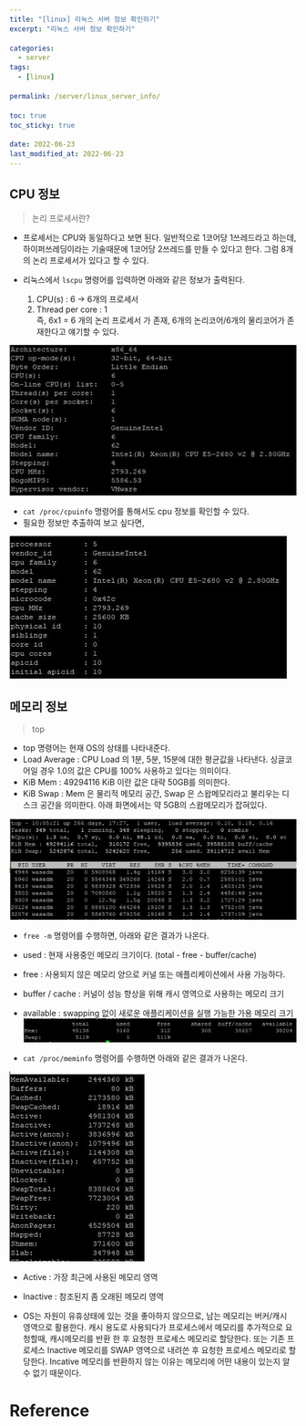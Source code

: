 ```yaml
---
title: "[linux] 리눅스 서버 정보 확인하기"
excerpt: "리눅스 서버 정보 확인하기"

categories:
  - server
tags:
  - [linux]

permalink: /server/linux_server_info/

toc: true
toc_sticky: true

date: 2022-06-23
last_modified_at: 2022-06-23
---
```


## CPU 정보

> 논리 프로세서란?

- 프로세서는 CPU와 동일하다고 보면 된다. 일반적으로 1코어당 1쓰레드라고 하는데, 하이퍼쓰레딩이라는 기술때문에 1코어당 2쓰레드를 만들 수 있다고 한다. 그럼 8개의 논리 프로세서가 있다고 할 수 있다.

- 리눅스에서 `lscpu` 명령어를 입력하면 아래와 같은 정보가 출력된다. 
  1. CPU(s) : 6  -> 6개의 프로세서 
  2. Thread per core : 1 <br>
즉, 6x1 = 6 개의 논리 프로세서 가 존재, 6개의 논리코어/6개의 물리코어가 존재한다고 얘기할 수 있다.

![image1](/assets/images/page15/img1.JPG)

 - `cat /proc/cpuinfo` 명령어를 통해서도 cpu 정보를 확인할 수 있다. 
 - 필요한 정보만 추출하여 보고 싶다면, <br>

![image1](/assets/images/page15/img2.JPG)

## 메모리 정보

> top

 - top 명령어는 현재 OS의 상태를 나타내준다. 
 - Load Average : CPU Load 의 1분, 5분, 15분에 대한 평균값을 나타낸다. 싱글코어일 경우 1.0의 값은 CPU를 100% 사용하고 있다는 의미이다. 
 - KiB Mem : 49294116 KiB 이란 값은 대략 50GB를 의미한다. 
 - KiB Swap : Mem 은 물리적 메모리 공간, Swap 은 스왑메모리라고 불리우는 디스크 공간을 의미한다. 아래 화면에서는 약 5GB의 스왑메모리가 잡혀있다.

![image1](/assets/images/page15/img3.JPG)

 - `free -m` 명령어를 수행하면, 아래와 같은 결과가 나온다. 
 - used : 현재 사용중인 메모리 크기이다. (total - free - buffer/cache)
 - free : 사용되지 않은 메모리 양으로 커널 또는 애플리케이션에서 사용 가능하다. 
 - buffer / cache : 커널이 성능 향상을 위해 캐시 영역으로 사용하는 메모리 크기
 - available : swapping 없이 새로운 애플리케이션을 실행 가능한 가용 메모리 크기
![image1](/assets/images/page15/img4.JPG)

 - `cat /proc/meminfo` 명령어를 수행하면 아래와 같은 결과가 나온다.

![image1](/assets/images/page15/img5.JPG)

 - Active : 가장 최근에 사용된 메모리 영역
 - Inactive : 참조된지 좀 오래된 메모리 영역

- OS는 자원이 유휴상태에 있는 것을 좋아하지 않으므로, 남는 메모리는 버커/캐시 영역으로 활용한다. 캐시 용도로 사용되다가 프로세스에서 메모리를 추가적으로 요청할때, 캐시메모리를 반환 한 후 요청한 프로세스 메모리로 할당한다. 또는 기존 프로세스 Inactive 메모리를 SWAP 영역으로 내려쓴 후 요청한 프로세스 메모리로 할당한다. Incative 메모리를 반환하지 않는 이유는 메모리에 어떤 내용이 있는지 알 수 없기 때문이다. 

# Reference
